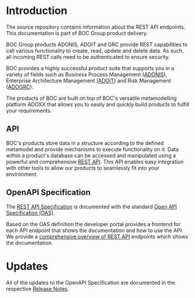# Introduction
The source repository contains information about the REST API endpoints. 
This documentation is part of BOC Group product delivery.

BOC Group products ADONIS, ADOIT and GRC provide REST capabilities to call various functionality to create, read, update and delete data. As such, all incoming REST calls need to be authenticated to ensure security.

BOC provides a highly successful product suite that supports you in a variety of fields such as Business Process Management ([ADONIS](https://www.boc-group.com/en/adonis/)), Enterprise Architecture Management ([ADOIT](https://www.boc-group.com/en/adoit/)) and Risk Management ([ADOGRC](https://www.boc-group.com/en/adogrc/)).

The products of BOC are built on top of BOC's versatile metamodelling platform ADOXX that allows you to easily and quickly build products to fulfill your requirements.

## API
BOC's products store data in a structure according to the defined metamodel and provide mechanisms to execute functionality on it.
Data within a product's database can be accessed and manipulated using a powerful and comprehensive [REST API](https://developer.boc-group.com/adoxx/en/REST-API/apis-introduction).
This API enables easy integration with other tools to allow our products to seamlessly fit into your environment.

## OpenAPI Specification
The [REST API Specification](https://developer.boc-group.com/adoxx/en/REST-API/apis-introduction) is documented with the standard [Open API Specification (OAS)](https://swagger.io/specification/). 

Based on the OAS definition the developer portal provides a frontend for each API endpoint that shows the documentation and how to use the API.
We provide a [comprehensive overview of REST API](https://developer.boc-group.com/adoxx/en/REST-API/API-Reference/API-introduction) endpoints which shows the documentation.

# Updates
All of the updates to the OpenAPI Specification are documented in the respective [Release Notes](./release_notes.md).
